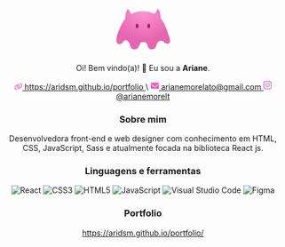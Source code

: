 <div style="text-align: center;">
<img src='https://github.com/aridsm/aridsm/blob/main/logo.svg' alt='logo' width='100px' margin='0 auto'/>

Oi! Bem vindo(a)! 👋
Eu sou a **Ariane**.
  
<a href='https://aridsm.github.io/portfolio/' display='block'>
<img src='https://github.com/aridsm/aridsm/blob/main/website.svg' width='15px' display='inline-block'/>
  https://aridsm.github.io/portfolio
</a>\
  
<a href='mailto:arianemorelato@gmail.com'>
<img src='https://github.com/aridsm/aridsm/blob/main/email.svg' width='15px' display='inline-block'/> 
  arianemorelato@gmail.com
</a>  
  
<a href='https://www.instagram.com/arianemorelt/'>
<img src='https://github.com/aridsm/aridsm/blob/main/instagram.svg' width='15px' display='inline-block' margin-right: '20px'/>
  @arianemorelt
</a>
  
### Sobre mim
Desenvolvedora front-end e web designer com conhecimento em HTML, CSS, JavaScript, Sass e atualmente focada na biblioteca React js.

### Linguagens e ferramentas

![React](https://img.shields.io/badge/react-%2320232a.svg?style=for-the-badge&logo=react&logoColor=%2361DAFB)
![CSS3](https://img.shields.io/badge/css3-%231572B6.svg?style=for-the-badge&logo=css3&logoColor=white)
![HTML5](https://img.shields.io/badge/html5-%23E34F26.svg?style=for-the-badge&logo=html5&logoColor=white)
![JavaScript](https://img.shields.io/badge/javascript-%23323330.svg?style=for-the-badge&logo=javascript&logoColor=%23F7DF1E)
![Visual Studio Code](https://img.shields.io/badge/Visual%20Studio%20Code-0078d7.svg?style=for-the-badge&logo=visual-studio-code&logoColor=white)
![Figma](https://img.shields.io/badge/figma-%23F24E1E.svg?style=for-the-badge&logo=figma&logoColor=white)


### Portfolio

https://aridsm.github.io/portfolio/
</div>
